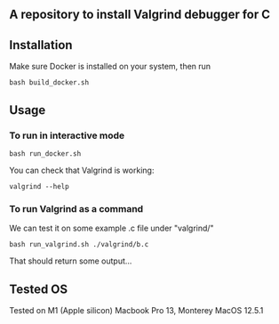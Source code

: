 ## A repository to install Valgrind debugger for C

Installation
----------

Make sure Docker is installed on your system, then run

```
bash build_docker.sh
```

Usage
-----

### To run in interactive mode

```
bash run_docker.sh
```

You can check that Valgrind is working:

```
valgrind --help
```

### To run Valgrind as a command

We can test it on some example .c file under "valgrind/"

```
bash run_valgrind.sh ./valgrind/b.c
```

That should return some output...

Tested OS
-------

Tested on M1 (Apple silicon) Macbook Pro 13, Monterey MacOS 12.5.1
